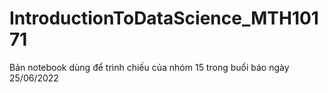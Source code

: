 # IntroductionToDataScience_MTH10171
Bản notebook dùng để trình chiếu của nhóm 15 trong buổi báo ngày 25/06/2022
